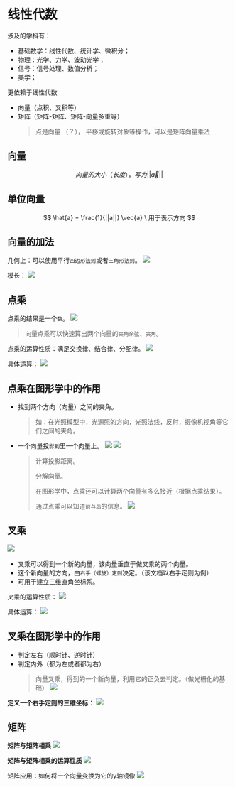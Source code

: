 # 线性代数

涉及的学科有：
- 基础数学：线性代数、统计学、微积分；
- 物理：光学、力学、波动光学；
- 信号：信号处理、数值分析；
- 美学；

更依赖于线性代数
- 向量（点积、叉积等）
- 矩阵（矩阵-矩阵、矩阵-向量多重等）
  > 点是向量 （？），
  > 平移或旋转对象等操作，可以是矩阵向量乘法

## 向量

$$ 
向量的大小（长度），写为|| \vec{a} ||
$$

## 单位向量
$$ \hat{a} = \frac{1}{||a||} \vec{a} \    用于表示方向 $$ 

## 向量的加法
几何上：可以使用平行`四边形法则`或者`三角形法则`。
![](./images/3DVisualization_graphics_1_1.png)

模长：
![](./images/3DVisualization_graphics_1_2.png)

## 点乘
点乘的结果是一个`数`。
‌![](./images/3DVisualization_graphics_1_3.png)
> 向量点乘可以快速算出两个向量的`夹角余弦`、`夹角`。

点乘的运算性质：满足交换律、结合律、分配律。
‌![](./images/3DVisualization_graphics_1_4.png)

具体运算：
‌![](./images/3DVisualization_graphics_1_5.png)

## 点乘在图形学中的作用
- 找到两个方向（向量）之间的夹角。
  > 如：在光照模型中，光源照的方向，光照法线，反射，摄像机视角等它们之间的夹角。
- 一个向量投`影到`里一个向量上。
‌![](./images/3DVisualization_graphics_1_6.png)
‌![](./images/3DVisualization_graphics_1_7.png)
  > 计算投影距离。
  >
  > 分解向量。
  >
  > 在图形学中，点乘还可以计算两个向量有多么接近（根据点乘结果）。
  >
  > 通过点乘可以知道`前与后`的信息。
  > ‌![](./images/3DVisualization_graphics_1_8.png)

## 叉乘
‌![](./images/3DVisualization_graphics_1_9.png)
- 叉乘可以得到一个新的向量，该向量垂直于做叉乘的两个向量。
- 这个新向量的方向，由`右手（螺旋）定则`决定。（该文档以右手定则为例）
- 可用于建立三维直角坐标系。

叉乘的运算性质：
‌![](./images/3DVisualization_graphics_1_10.png)

具体运算：
‌![](./images/3DVisualization_graphics_1_11.png)

## 叉乘在图形学中的作用
- 判定左右（顺时针、逆时针）
- 判定内外（都为左或者都为右）
  > 向量叉乘，得到的一个新向量，利用它的正负去判定。（做光栅化的基础）
‌![](./images/3DVisualization_graphics_1_12.png)


**定义一个右手定则的三维坐标**：
‌![](./images/3DVisualization_graphics_1_13.png)


## 矩阵

**矩阵与矩阵相乘**
‌![](./images/3DVisualization_graphics_1_14.png)

**矩阵与矩阵相乘的运算性质**
‌![](./images/3DVisualization_graphics_1_16.png)

矩阵应用：如何将一个向量变换为它的y轴镜像
‌![](./images/3DVisualization_graphics_1_15.png)

